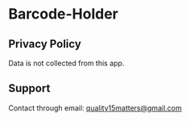 # Barcode-Holder
## Privacy Policy
Data is not collected from this app.
## Support
Contact through email: quality15matters@gmail.com
